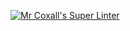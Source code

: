 [![Mr Coxall's Super Linter](https://github.com/Troy-Appleby/ICS4U-Unit-1-01-Java/workflows/Mr%20Coxall's%20Super%20Linter/badge.svg)](https://github.com/Troy-Appleby/ICS4U-Unit-1-01-Java/actions/)
